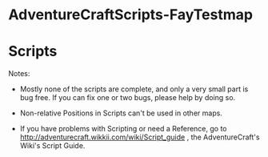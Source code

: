 AdventureCraftScripts-FayTestmap
================================





Scripts
=======

Notes:

- Mostly none of the scripts are complete, and only a very small part is bug free.
  If you can fix one or two bugs, please help by doing so.

- Non-relative Positions in Scripts can't be used in other maps.

- If you have problems with Scripting or need a Reference, go to http://adventurecraft.wikkii.com/wiki/Script_guide ,
  the AdventureCraft's Wiki's Script Guide.